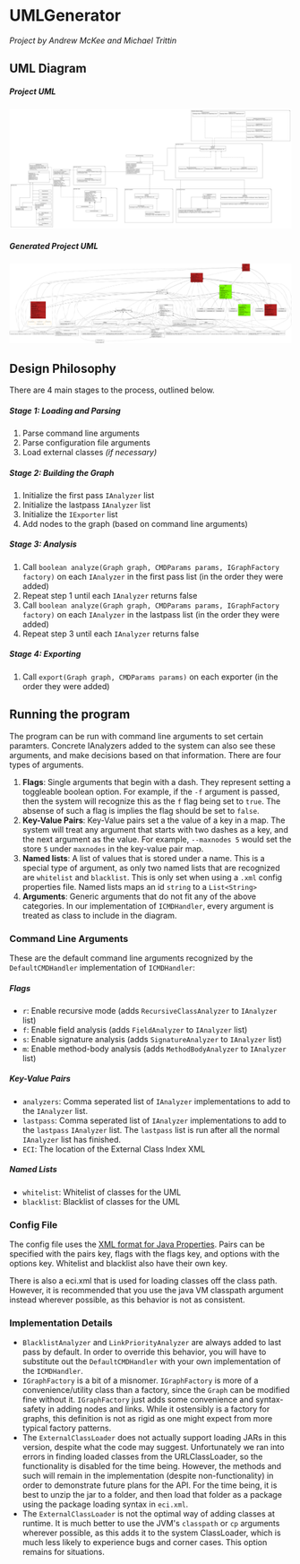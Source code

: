 # UMLGenerator

*Project by Andrew McKee and Michael Trittin*

## UML Diagram

##### Project UML
![UMLDiagram](ProjectUML.png "UML Diagram for this Project")

##### Generated Project UML
![UMLDiagram-Generated](TermProject.png "Generated UML Diagram for this Project")

## Design Philosophy

There are 4 main stages to the process, outlined below.

##### Stage 1:  Loading and Parsing

1. Parse command line arguments
2. Parse configuration file arguments
3. Load external classes *(if necessary)*

##### Stage 2: Building the Graph

1. Initialize the first pass `IAnalyzer` list
2. Initialize the lastpass `IAnalyzer` list
3. Initialize the `IExporter` list
4. Add nodes to the graph (based on command line arguments)

##### Stage 3: Analysis

1. Call `boolean analyze(Graph graph, CMDParams params, IGraphFactory factory)` on each `IAnalyzer` in the first pass list (in the order they were added)
2. Repeat step 1 until each `IAnalyzer` returns false
3. Call `boolean analyze(Graph graph, CMDParams params, IGraphFactory factory)` on each `IAnalyzer` in the lastpass list (in the order they were added)
4. Repeat step 3 until each `IAnalyzer` returns false

##### Stage 4: Exporting

1. Call `export(Graph graph, CMDParams params)` on each exporter (in the order they were added)

## Running the program

The program can be run with command line arguments to set certain paramters. Concrete IAnalyzers added to the system can also see these arguments, and make decisions based on that information. There are four types of arguments.

1. **Flags**: Single arguments that begin with a dash. They represent setting a toggleable boolean option. For example, if the `-f` argument is passed, then the system will recognize this as the `f` flag being set to `true`. The absense of such a flag is implies the flag should be set to `false`.
2. **Key-Value Pairs**: Key-Value pairs set a the value of a key in a map. The system will treat any argument that starts with two dashes as a key, and the next argument as the value. For example, `--maxnodes 5` would set the store `5` under `maxnodes` in the key-value pair map.
3. **Named lists**: A list of values that is stored under a name. This is a special type of argument, as only two named lists that are recognized are `whitelist` and `blacklist`. This is only set when using a `.xml` config properties file. Named lists maps an id `string` to a `List<String>`
4. **Arguments**: Generic arguments that do not fit any of the above categories. In our implementation of `ICMDHandler`, every argument is treated as class to include in the diagram.

### Command Line Arguments

These are the default command line arguments recognized by the `DefaultCMDHandler` implementation of `ICMDHandler`:

##### Flags
* `r`: Enable recursive mode (adds `RecursiveClassAnalyzer` to `IAnalyzer` list)
* `f`: Enable field analysis (adds `FieldAnalyzer` to `IAnalyzer` list)
* `s`: Enable signature analysis (adds `SignatureAnalyzer` to `IAnalyzer` list)
* `m`: Enable method-body analysis (adds `MethodBodyAnalyzer` to `IAnalyzer` list)
##### Key-Value Pairs
* `analyzers`: Comma seperated list of `IAnalyzer` implementations to add to the `IAnalyzer` list.
* `lastpass`: Comma seperated list of `IAnalyzer` implementations to add to the `lastpass` `IAnalyzer` list. The `lastpass` list is run after all the normal `IAnalyzer` list has finished.
* `ECI`: The location of the External Class Index XML
##### Named Lists
* `whitelist`: Whitelist of classes for the UML
* `blacklist`: Blacklist of classes for the UML

### Config File

The config file uses the [XML format for Java Properties](https://docs.oracle.com/javase/7/docs/api/java/util/Properties.html). Pairs can be specified with the pairs key, flags with the flags key, and options with the options key. Whitelist and blacklist also have their own key.

There is also a eci.xml that is used for loading classes off the class path. However, it is recommended that you use the java VM classpath argument instead wherever possible, as this behavior is not as consistent. 

### Implementation Details

* `BlacklistAnalyzer` and `LinkPriorityAnalyzer` are always added to last pass by default. In order to override this behavior, you will have to substitute out the `DefaultCMDHandler` with your own implementation of the `ICMDHandler`.
* `IGraphFactory` is a bit of a misnomer. `IGraphFactory` is more of a convenience/utility class than a factory, since the `Graph` can be modified fine without it. `IGraphFactory` just adds some convenience and syntax-safety in adding nodes and links. While it ostensibly is a factory for graphs, this definition is not as rigid as one might expect from more typical factory patterns. 
* The `ExternalClassLoader` does not actually support loading JARs in this version, despite what the code may suggest. Unfortunately we ran into errors in finding loaded classes from the URLClassLoader, so the functionality is disabled for the time being. However, the methods and such will remain in the implementation (despite non-functionality) in order to demonstrate future plans for the API. For the time being, it is best to unzip the jar to a folder, and then load that folder as a package using the package loading syntax in `eci.xml`.
* The `ExternalClassLoader` is not the optimal way of adding classes at runtime. It is much better to use the JVM's `classpath` or `cp` arguments wherever possible, as this adds it to the system ClassLoader, which is much less likely to experience bugs and corner cases. This option remains for situations. 